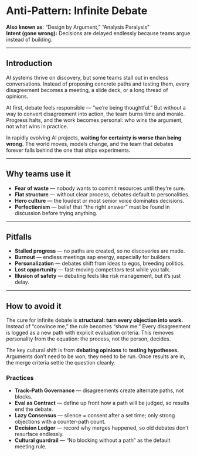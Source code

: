 # Anti-Pattern: Infinite Debate

**Also known as**: “Design by Argument,” “Analysis Paralysis”  
**Intent (gone wrong):** Decisions are delayed endlessly because teams argue instead of building.

---

## Introduction

AI systems thrive on discovery, but some teams stall out in endless conversations. Instead of proposing concrete paths and testing them, every disagreement becomes a meeting, a slide deck, or a long thread of opinions.  

At first, debate feels responsible — “we’re being thoughtful.” But without a way to convert disagreement into action, the team burns time and morale. Progress halts, and the work becomes personal: who wins the argument, not what wins in practice.  

In rapidly evolving AI projects, **waiting for certainty is worse than being wrong.** The world moves, models change, and the team that debates forever falls behind the one that ships experiments.

---

## Why teams use it

- **Fear of waste** — nobody wants to commit resources until they’re sure.  
- **Flat structure** — without clear process, debates default to personalities.  
- **Hero culture** — the loudest or most senior voice dominates decisions.  
- **Perfectionism** — belief that “the right answer” must be found in discussion before trying anything.  

---

## Pitfalls

- **Stalled progress** — no paths are created, so no discoveries are made.  
- **Burnout** — endless meetings sap energy, especially for builders.  
- **Personalization** — debates shift from ideas to egos, breeding politics.  
- **Lost opportunity** — fast-moving competitors test while you talk.  
- **Illusion of safety** — debating feels like risk management, but it’s just delay.  

---

## How to avoid it

The cure for infinite debate is **structural: turn every objection into work.** Instead of “convince me,” the rule becomes “show me.” Every disagreement is logged as a new path with explicit evaluation criteria. This removes personality from the equation: the process, not the person, decides.  

The key cultural shift is from **debating opinions** to **testing hypotheses.** Arguments don’t need to be won; they need to be run. Once results are in, the merge criteria settle the question cleanly.  

### Practices
- **Track–Path Governance** — disagreements create alternate paths, not blocks.  
- **Eval as Contract** — define up front how a path will be judged, so results end the debate.  
- **Lazy Consensus** — silence = consent after a set time; only strong objections with a counter-path count.  
- **Decision Ledger** — record why merges happened, so old debates don’t resurface endlessly.  
- **Cultural guardrail** — “No blocking without a path” as the default meeting rule.  
